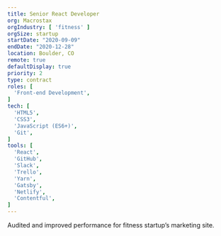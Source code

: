 ```yaml
---
title: Senior React Developer
org: Macrostax
orgIndustry: [ 'fitness' ]
orgSize: startup
startDate: "2020-09-09"
endDate: "2020-12-28"
location: Boulder, CO
remote: true
defaultDisplay: true
priority: 2
type: contract
roles: [
  'Front-end Development',
]
tech: [
  'HTML5',
  'CSS3',
  'JavaScript (ES6+)',
  'Git',
]
tools: [
  'React',
  'GitHub',
  'Slack',
  'Trello',
  'Yarn',
  'Gatsby',
  'Netlify',
  'Contentful',
]
---
```


Audited and improved performance for fitness startup’s marketing site.